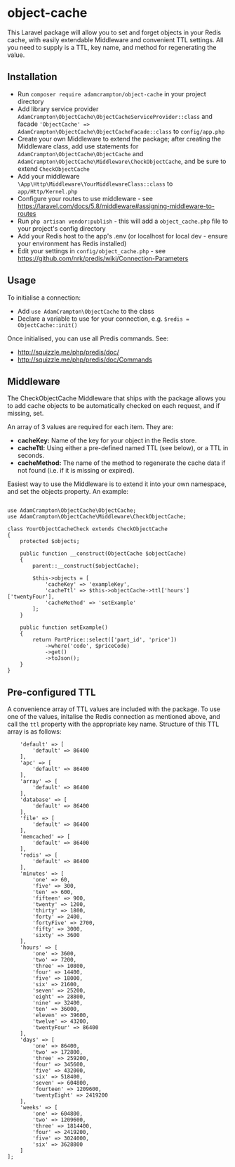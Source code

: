 # object-cache
This Laravel package will allow you to set and forget objects in your Redis cache, with easily extendable Middleware and convenient TTL settings. All you need to supply is a TTL, key name, and method for regenerating the value.

## Installation
* Run ```composer require adamcrampton/object-cache``` in your project directory
* Add library service provider ```AdamCrampton\ObjectCache\ObjectCacheServiceProvider::class``` and facade ```'ObjectCache' => AdamCrampton\ObjectCache\ObjectCacheFacade::class``` to ```config/app.php```
* Create your own Middleware to extend the package; after creating the Middleware class, add use statements for ```AdamCrampton\ObjectCache\ObjectCache``` and ```AdamCrampton\ObjectCache\Middleware\CheckObjectCache```, and be sure to extend ```CheckObjectCache```
* Add your middleware ```\App\Http\Middleware\YourMiddlewareClass::class``` to ```app/Http/Kernel.php```
* Configure your routes to use middleware - see https://laravel.com/docs/5.8/middleware#assigning-middleware-to-routes
* Run ```php artisan vendor:publish``` - this will add a ```object_cache.php``` file to your project's config directory
* Add your Redis host to the app's .env (or localhost for local dev - ensure your environment has Redis installed)
* Edit your settings in ```config/object_cache.php``` - see https://github.com/nrk/predis/wiki/Connection-Parameters

## Usage
To initialise a connection:
* Add ```use AdamCrampton\ObjectCache``` to the class
* Declare a variable to use for your connection, e.g. ```$redis = ObjectCache::init()```

Once initialised, you can use all Predis commands. See:
* http://squizzle.me/php/predis/doc/
* http://squizzle.me/php/predis/doc/Commands

## Middleware
The CheckObjectCache Middleware that ships with the package allows you to add cache objects to be automatically checked on each request, and if missing, set.

An array of 3 values are required for each item. They are:
* **cacheKey:** Name of the key for your object in the Redis store.
* **cacheTtl:** Using either a pre-defined named TTL (see below), or a TTL in seconds.
* **cacheMethod:** The name of the method to regenerate the cache data if not found (i.e. if it is missing or expired).

Easiest way to use the Middleware is to extend it into your own namespace, and set the objects property. An example:

```namespace App\Http\Middleware\YourNameSpace

use AdamCrampton\ObjectCache\ObjectCache;
use AdamCrampton\ObjectCache\Middleware\CheckObjectCache;

class YourObjectCacheCheck extends CheckObjectCache
{
    protected $objects;
    
    public function __construct(ObjectCache $objectCache)
    {
        parent::__construct($objectCache);
    
        $this->objects = [
            'cacheKey' => 'exampleKey',
            'cacheTtl' => $this->objectCache->ttl['hours']['twentyFour'],
            'cacheMethod' => 'setExample'
        ];
    }

    public function setExample()
    {
        return PartPrice::select(['part_id', 'price'])
            ->where('code', $priceCode)
            ->get()
            ->toJson();
    }
}
```

## Pre-configured TTL
A convenience array of TTL values are included with the package. To use one of the values, initalise the Redis connection as mentioned above, and call the ```ttl``` property with the appropriate key name. Structure of this TTL array is as follows:

```$this->ttl = [
    'default' => [
        'default' => 86400
    ],
    'apc' => [
        'default' => 86400
    ],
    'array' => [
        'default' => 86400
    ],
    'database' => [
        'default' => 86400
    ],
    'file' => [
        'default' => 86400
    ],
    'memcached' => [
        'default' => 86400
    ],
    'redis' => [
        'default' => 86400
    ],
    'minutes' => [
        'one' => 60,
        'five' => 300,
        'ten' => 600,
        'fifteen' => 900,
        'twenty' => 1200,
        'thirty' => 1800,
        'forty' => 2400,
        'fortyFive' => 2700,
        'fifty' => 3000,
        'sixty' => 3600
    ],
    'hours' => [
        'one' => 3600,
        'two' => 7200,
        'three' => 10800,
        'four' => 14400,
        'five' => 18000,
        'six' => 21600,
        'seven' => 25200,
        'eight' => 28800,
        'nine' => 32400,
        'ten' => 36000,
        'eleven' => 39600,
        'twelve' => 43200,
        'twentyFour' => 86400
    ],
    'days' => [
        'one' => 86400,
        'two' => 172800,
        'three' => 259200,
        'four' => 345600,
        'five' => 432000,
        'six' => 518400,
        'seven' => 604800,
        'fourteen' => 1209600,
        'twentyEight' => 2419200
    ],
    'weeks' => [
        'one' => 604800,
        'two' => 1209600,
        'three' => 1814400,
        'four' => 2419200,
        'five' => 3024000,
        'six' => 3628800
    ]
];


